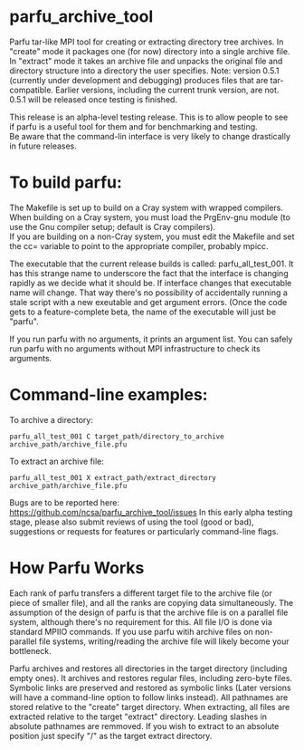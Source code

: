 # parfu_archive_tool
Parfu tar-like MPI tool for creating or extracting directory tree archives.  In "create" mode it packages one (for now) directory into a single archive file.  In "extract" mode it takes an archive file and unpacks the original file and directory structure into a directory the user specifies.  Note: version 0.5.1 (currently under development and debugging) produces files that are tar-compatible.  Earlier versions, including the current trunk version, are not.  0.5.1 will be released once testing is finished.  

This release is an alpha-level testing release.  This is to allow people to see if parfu is a useful tool for them and for benchmarking and testing.  
Be aware that the command-lin interface is very likely to change drastically in future releases.  

# To build parfu:
  The Makefile is set up to build on a Cray system with wrapped compilers.  When building on a Cray system, you must load the PrgEnv-gnu module (to use the Gnu compiler setup; default is Cray compilers).  
  If you are building on a non-Cray system, you must edit the Makefile and set the cc= variable to point to the appropriate compiler, probably mpicc.  

The executable that the current release builds is called: parfu_all_test_001.  It has this strange name to underscore the fact that the interface is changing rapidly as we decide what it should be.  If interface changes that executable name will change.  That way there's no possibility of accidentally running a stale script with a new exeutable and get argument errors.  (Once the code gets to a feature-complete beta, the name of the executable will just be "parfu".  

If you run parfu with no arguments, it prints an argument list.  You can safely run parfu with no arguments without MPI infrastructure to check its arguments. 

# Command-line examples: 
  To archive a directory:
  
    parfu_all_test_001 C target_path/directory_to_archive archive_path/archive_file.pfu
    
  To extract an archive file:
  
    parfu_all_test_001 X extract_path/extract_directory archive_path/archive_file.pfu
    
Bugs are to be reported here: 
https://github.com/ncsa/parfu_archive_tool/issues
In this early alpha testing stage, please also submit reviews of using the tool (good or bad), suggestions or requests for features or particularly command-line flags.  

# How Parfu Works

Each rank of parfu transfers a different target file to the archive file (or piece of smaller file), and all the ranks are copying data simultaneously.  The assumption of the design of parfu is that the archive file is on a parallel file system, although there's no requirement for this. All file I/O is done via standard MPIIO commands.  If you use parfu witih archive files on non-parallel file systems, writing/reading the archive file will likely become your bottleneck.

Parfu archives and restores all directories in the target directory (including empty ones).  It archives and restores regular files, including zero-byte files.  Symbolic links are preserved and restored as symbolic links (Later versions will have a command-line option to follow links instead).  All pathnames are stored relative to the "create" target directory.  When extracting, all files are extracted relative to the target "extract" directory.  Leading slashes in absolute pathnames are remmoved.  If you wish to extract to an absolute position just specify "/" as the target extract directory.
